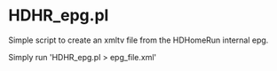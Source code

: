 # HDHR_epg.pl

Simple script to create an xmltv file from the HDHomeRun internal epg.  

Simply run 'HDHR_epg.pl > epg_file.xml'
